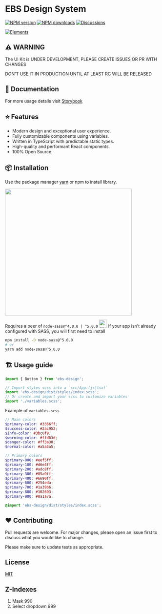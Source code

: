 # EBS Design System

[![NPM version][npm-image]][npm-url]
[![NPM downloads][download-image]][download-url]
[![Discussions][discussions-image]][discussions-url]

[![Elements][elements-image]][elements-url]

[npm-image]: http://img.shields.io/npm/v/ebs-design.svg?style=flat-square
[npm-url]: http://npmjs.org/package/ebs-design
[elements-image]: https://storage.fileservice.dev/media/7f2ea394-4437-4c76-be63-0d8e4418cfe7.png
[elements-url]: https://ebs-integrator.github.io/ebs-design/
[download-image]: https://img.shields.io/npm/dm/ebs-design.svg?style=flat-square
[download-url]: https://npmjs.org/package/ebs-design
[discussions-image]: https://img.shields.io/badge/discussions-on%20github-blue?style=flat-square
[discussions-url]: https://github.com/ebs-integrator/ebs-design/discussions

## ⚠️ WARNING

The UI Kit is UNDER DEVELOPMENT, PLEASE CREATE ISSUES OR PR WITH CHANGES

DON'T USE IT IN PRODUCTION UNTIL AT LEAST RC WILL BE RELEASED

## 🧾 Documentation

For more usage details visit [Storybook](https://ebs-integrator.github.io/ebs-design/)

## ⭐ Features

- Modern design and exceptional user experience.
- Fully customizable components using variables.
- Written in TypeScript with predictable static types.
- High-quality and performant React components.
- 100% Open Source.

## 📦 Installation

Use the package manager [yarn](https://classic.yarnpkg.com/en/docs/install/#debian-stable) or npm to install library.

<img width="415px" src="https://nodei.co/npm/ebs-design.png?downloads=true&downloadRank=true&stars=true" />

Requires a peer of `node-sass@^4.0.0 | ^5.0.0`
<img alt="sass" width="26px" src="https://camo.githubusercontent.com/e42f5a6972953c0b7a055a4bdadb9f464866e14fd27ee15d7335f4b401626aca/68747470733a2f2f696d672e69636f6e73382e636f6d2f636f6c6f722f3234302f3030303030302f736173732e706e67" data-canonical-src="https://img.icons8.com/color/240/000000/sass.png" />
If your app isn't already configured with SASS, you will first need to install

```bash
npm install -D node-sass@^5.0.0
# or
yarn add node-sass@^5.0.0
```

## 🏗️ Usage guide

```javascript
import { Button } from 'ebs-design';

// Import styles scss into a `src/App.(js|tsx)`
import 'ebs-design/dist/styles/index.scss';
// Or create and import your scss to customize variables
import './variables.scss';
```

Example of `variables.scss`

```scss
// Main colors
$primary-color: #3366ff;
$success-color: #2ac952;
$info-color: #3bc0f9;
$warning-color: #ffd83d;
$danger-color: #ff3a30;
$normal-color: #a5a5a5;

// Primary colors
$primary-000: #eef5ff;
$primary-100: #d6e4ff;
$primary-200: #adc8ff;
$primary-300: #85a9ff;
$primary-400: #6690ff;
$primary-600: #254eda;
$primary-700: #1a39b6;
$primary-800: #102693;
$primary-900: #0a1a7a;

@import 'ebs-design/dist/styles/index.scss';
```

## ❤️ Contributing

Pull requests are welcome. For major changes, please open an issue first to discuss what you would like to change.

Please make sure to update tests as appropriate.

## License

[MIT](https://choosealicense.com/licenses/mit/)

## Z-Indexes

1. Mask 990
2. Select dropdown 999

